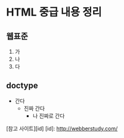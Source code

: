HTML 중급 내용 정리
=============
웹표준
-------------
1. 가
2. 나
3. 다

doctype
-------------
* 간다
  + 진짜 간다
    - 나 진짜로 간다
  


[참고 사이트][id]
[id]: http://webberstudy.com/
